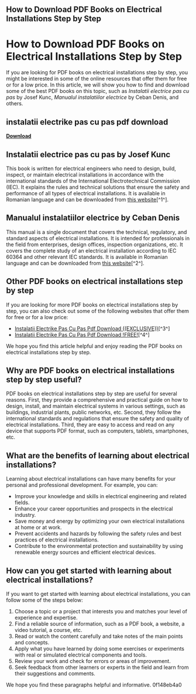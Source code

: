 ## How to Download PDF Books on Electrical Installations Step by Step

  
# How to Download PDF Books on Electrical Installations Step by Step
 
If you are looking for PDF books on electrical installations step by step, you might be interested in some of the online resources that offer them for free or for a low price. In this article, we will show you how to find and download some of the best PDF books on this topic, such as *Instalatii electrice pas cu pas* by Josef Kunc, *Manualul instalatiilor electrice* by Ceban Denis, and others.
 
## instalatii electrike pas cu pas pdf download


[**Download**](https://www.google.com/url?q=https%3A%2F%2Fssurll.com%2F2tKYju&sa=D&sntz=1&usg=AOvVaw10GucvMI2eJuMf3Yd7vubx)

 
## Instalatii electrice pas cu pas by Josef Kunc
 
This book is written for electrical engineers who need to design, build, inspect, or maintain electrical installations in accordance with the international standards of the International Electrotechnical Commission (IEC). It explains the rules and technical solutions that ensure the safety and performance of all types of electrical installations. It is available in Romanian language and can be downloaded from [this website](https://addictious.com/hobby-practic/instalatii-electrice-pas-cu-pas-josef-kunc-download-pdf-ebook-epub/)[^1^].
 
## Manualul instalatiilor electrice by Ceban Denis
 
This manual is a single document that covers the technical, regulatory, and standard aspects of electrical installations. It is intended for professionals in the field from enterprises, design offices, inspection organizations, etc. It covers the complete study of an electrical installation according to IEC 60364 and other relevant IEC standards. It is available in Romanian language and can be downloaded from [this website](https://www.academia.edu/28239969/Manualul_instalatiilor_electrice)[^2^].
 
## Other PDF books on electrical installations step by step
 
If you are looking for more PDF books on electrical installations step by step, you can also check out some of the following websites that offer them for free or for a low price:
 
- [Instalatii Electrike Pas Cu Pas Pdf Download ((EXCLUSIVE))](https://sway.office.com/GsyXfqvE1h9FAPPO)[^3^]
- [Instalatii Electrike Pas Cu Pas Pdf Download !FREE!](https://sway.office.com/o2446FacVuncBcM0)[^4^]

We hope you find this article helpful and enjoy reading the PDF books on electrical installations step by step.
  
## Why are PDF books on electrical installations step by step useful?
 
PDF books on electrical installations step by step are useful for several reasons. First, they provide a comprehensive and practical guide on how to design, install, and maintain electrical systems in various settings, such as buildings, industrial plants, public networks, etc. Second, they follow the international standards and regulations that ensure the safety and quality of electrical installations. Third, they are easy to access and read on any device that supports PDF format, such as computers, tablets, smartphones, etc.
 
## What are the benefits of learning about electrical installations?
 
Learning about electrical installations can have many benefits for your personal and professional development. For example, you can:

- Improve your knowledge and skills in electrical engineering and related fields.
- Enhance your career opportunities and prospects in the electrical industry.
- Save money and energy by optimizing your own electrical installations at home or at work.
- Prevent accidents and hazards by following the safety rules and best practices of electrical installations.
- Contribute to the environmental protection and sustainability by using renewable energy sources and efficient electrical devices.

## How can you get started with learning about electrical installations?
 
If you want to get started with learning about electrical installations, you can follow some of the steps below:

1. Choose a topic or a project that interests you and matches your level of experience and expertise.
2. Find a reliable source of information, such as a PDF book, a website, a video tutorial, a course, etc.
3. Read or watch the content carefully and take notes of the main points and concepts.
4. Apply what you have learned by doing some exercises or experiments with real or simulated electrical components and tools.
5. Review your work and check for errors or areas of improvement.
6. Seek feedback from other learners or experts in the field and learn from their suggestions and comments.

We hope you find these paragraphs helpful and informative.
 0f148eb4a0
